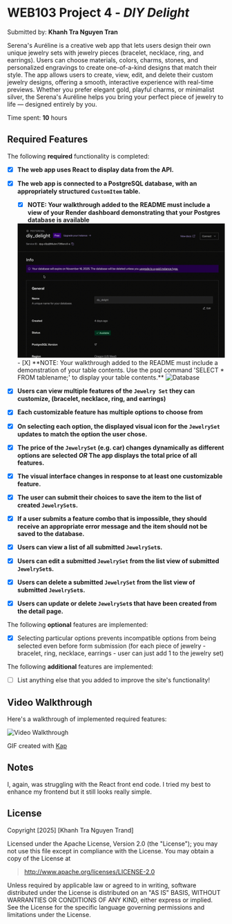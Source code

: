 # WEB103 Project 4 - *DIY Delight*

Submitted by: **Khanh Tra Nguyen Tran**

Serena's Auréline is a creative web app that lets users design their own unique jewelry sets with jewelry pieces (bracelet, necklace, ring, and earrings). Users can choose materials, colors, charms, stones, and personalized engravings to create one-of-a-kind designs that match their style. The app allows users to create, view, edit, and delete their custom jewelry designs, offering a smooth, interactive experience with real-time previews. Whether you prefer elegant gold, playful charms, or minimalist silver, the Serena's Auréline helps you bring your perfect piece of jewelry to life — designed entirely by you.

Time spent: **10** hours

## Required Features

The following **required** functionality is completed:

<!-- Make sure to check off completed functionality below -->
- [X] **The web app uses React to display data from the API.**
- [X] **The web app is connected to a PostgreSQL database, with an appropriately structured `CustomItem` table.**
  - [X]  **NOTE: Your walkthrough added to the README must include a view of your Render dashboard demonstrating that your Postgres database is available**
  <img src='Render.gif' title='Render database' width='' alt='Render database' />
  - [X]  **NOTE: Your walkthrough added to the README must include a demonstration of your table contents. Use the psql command 'SELECT * FROM tablename;' to display your table contents.**
  <img src='Database.gif' title='Database' width='' alt='Database' />
- [X] **Users can view **multiple** features of the `Jewelry Set` they can customize, (bracelet, necklace, ring, and earrings)**
- [X] **Each customizable feature has multiple options to choose from**
- [X] **On selecting each option, the displayed visual icon for the `JewelrySet` updates to match the option the user chose.**
- [X] **The price of the `JewelrySet` (e.g. car) changes dynamically as different options are selected *OR* The app displays the total price of all features.**
- [X] **The visual interface changes in response to at least one customizable feature.**
- [X] **The user can submit their choices to save the item to the list of created `JewelrySet`s.**
- [X] **If a user submits a feature combo that is impossible, they should receive an appropriate error message and the item should not be saved to the database.**
- [X] **Users can view a list of all submitted `JewelrySet`s.**
- [X] **Users can edit a submitted `JewelrySet` from the list view of submitted `JewelrySet`s.**
- [X] **Users can delete a submitted `JewelrySet` from the list view of submitted `JewelrySet`s.**
- [X] **Users can update or delete `JewelrySet`s that have been created from the detail page.**


The following **optional** features are implemented:

- [X] Selecting particular options prevents incompatible options from being selected even before form submission (for each piece of jewelry - bracelet, ring, necklace, earrings - user can just add 1 to the jewelry set)

The following **additional** features are implemented:

- [ ] List anything else that you added to improve the site's functionality!

## Video Walkthrough

Here's a walkthrough of implemented required features:

<img src='DEMO.gif' title='Video Walkthrough' width='' alt='Video Walkthrough' />

<!-- Replace this with whatever GIF tool you used! -->
GIF created with [Kap](https://getkap.co/)
<!-- Recommended tools:
[Kap](https://getkap.co/) for macOS
[ScreenToGif](https://www.screentogif.com/) for Windows
[peek](https://github.com/phw/peek) for Linux. -->

## Notes

I, again, was struggling with the React front end code. I tried my best to enhance my frontend but it still looks really simple.

## License

Copyright [2025] [Khanh Tra Nguyen Trand]

Licensed under the Apache License, Version 2.0 (the "License"); you may not use this file except in compliance with the License. You may obtain a copy of the License at

> http://www.apache.org/licenses/LICENSE-2.0

Unless required by applicable law or agreed to in writing, software distributed under the License is distributed on an "AS IS" BASIS, WITHOUT WARRANTIES OR CONDITIONS OF ANY KIND, either express or implied. See the License for the specific language governing permissions and limitations under the License.